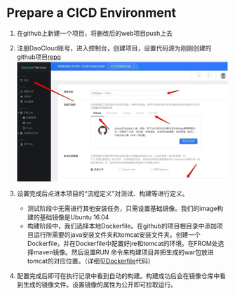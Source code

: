 # Prepare a CICD Environment

1. 在github上新建一个项目，将删改后的web项目push上去
2. 注册DaoCloud账号，进入控制台，创建项目，设置代码源为刚刚创建的github项目[repo](https://github.com/changeyoung98/demo-for-cicd)
![dao-set](requirement-1/dao-set.jpg)
3. 设置完成后点进本项目的“流程定义”对测试、构建等进行定义。

   - 测试阶段中无需进行其他安装任务，只需设置基础镜像。我们的image构建的基础镜像是Ubuntu 16.04
   - 构建阶段中，我们选择本地Dockerfile。在github的项目根目录中添加项目运行所需要的java安装文件夹和tomcat安装文件夹。创建一个Dockerfile，并在Dockerfile中配置好jre和tomcat的环境。在FROM处选择maven镜像。然后设置RUN 命令来构建项目并把生成的war包放进tomcat的对应位置。（详细见[Dockerfile](https://github.com/changeyoung98/demo-for-cicd/Dockerfile)代码）

4. 配置完成后即可在执行记录中看到自动的构建。构建成功后会在镜像仓库中看到生成的镜像文件。设置镜像的属性为公开即可拉取运行。